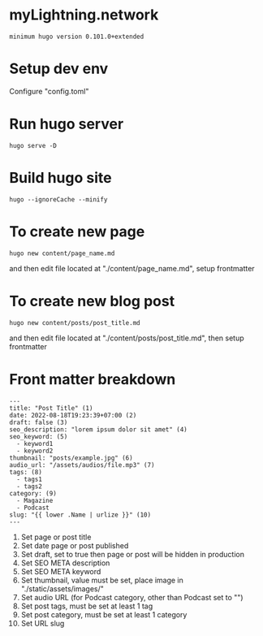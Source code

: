 # myLightning.network

```
minimum hugo version 0.101.0+extended
```

# Setup dev env

Configure "config.toml"

# Run hugo server

```
hugo serve -D
```

# Build hugo site

```
hugo --ignoreCache --minify
```

# To create new page

```
hugo new content/page_name.md
```

and then edit file located at "./content/page_name.md", setup frontmatter

# To create new blog post

```
hugo new content/posts/post_title.md
```

and then edit file located at "./content/posts/post_title.md", then setup
frontmatter

# Front matter breakdown

```
---
title: "Post Title" (1)
date: 2022-08-18T19:23:39+07:00 (2)
draft: false (3)
seo_description: "lorem ipsum dolor sit amet" (4)
seo_keyword: (5)
  - keyword1
  - keyword2
thumbnail: "posts/example.jpg" (6)
audio_url: "/assets/audios/file.mp3" (7)
tags: (8)
  - tags1
  - tags2
category: (9)
  - Magazine
  - Podcast
slug: "{{ lower .Name | urlize }}" (10)
---
```

1. Set page or post title
2. Set date page or post published
3. Set draft, set to true then page or post will be hidden in production
4. Set SEO META description
5. Set SEO META keyword
6. Set thumbnail, value must be set, place image in "./static/assets/images/"
7. Set audio URL (for Podcast category, other than Podcast set to "")
8. Set post tags, must be set at least 1 tag
9. Set post category, must be set at least 1 category
10. Set URL slug

